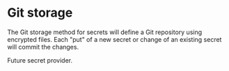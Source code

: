 # Git storage

The Git storage method for secrets will define a Git repository
using encrypted files.  Each "put" of a new secret or change
of an existing secret will commit the changes.

Future secret provider.
